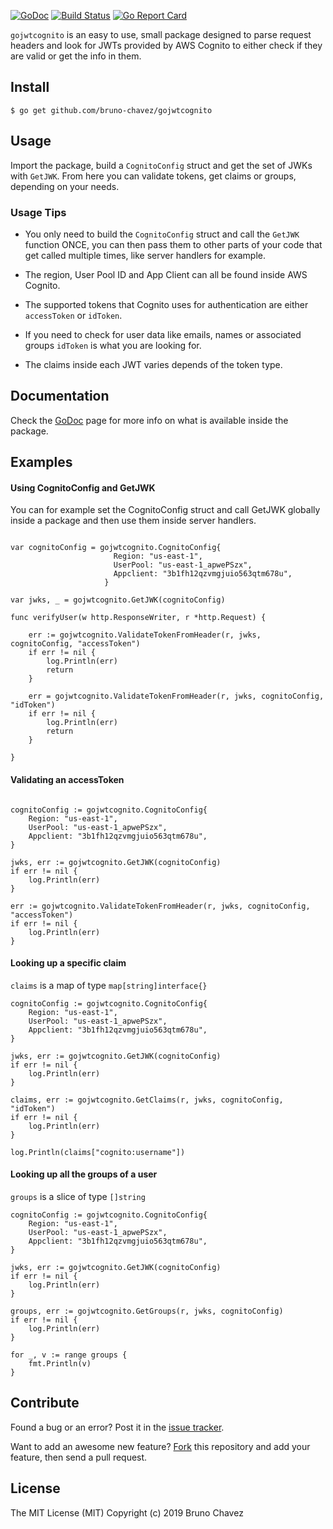 [![GoDoc](https://godoc.org/github.com/bruno-chavez/gojwtcognito?status.svg)](https://godoc.org/github.com/bruno-chavez/gojwtcognito)
[![Build Status](https://travis-ci.org/bruno-chavez/gojwtcognito.svg?branch=master)](https://travis-ci.org/bruno-chavez/gojwtcognito)
[![Go Report Card](https://goreportcard.com/badge/github.com/bruno-chavez/gojwtcognito)](https://goreportcard.com/report/github.com/bruno-chavez/gojwtcognito)

`gojwtcognito` is an easy to use, small package 
designed to parse request headers
and look for JWTs provided by AWS Cognito 
to either check if they are valid or get the info in them.

##  Install

```
$ go get github.com/bruno-chavez/gojwtcognito
```

## Usage

Import the package, build a `CognitoConfig` struct and 
get the set of JWKs with `GetJWK`. From here you can 
validate tokens, get claims or groups, depending on your needs.

### Usage Tips 

+ You only need to build the `CognitoConfig` struct and 
call the `GetJWK` function ONCE, 
you can then pass them to other parts of your code 
that get called multiple times, 
like server handlers for example.

+ The region, User Pool ID and App Client 
can all be found inside AWS Cognito.

+ The supported tokens that Cognito uses for 
authentication are either ```accessToken``` or  ```idToken```.

+ If you need to check for user data like emails, 
names or associated groups
```idToken``` is what you are looking for.

+ The claims inside each JWT varies 
depends of the token type.


## Documentation

Check the [GoDoc](https://godoc.org/github.com/bruno-chavez/gojwtcognito)
page for more info on what is available inside the package.

## Examples

#### Using CognitoConfig and GetJWK
You can for example set the CognitoConfig struct 
and call GetJWK globally inside a package 
and then use them inside server handlers.
```

var cognitoConfig = gojwtcognito.CognitoConfig{
                       Region: "us-east-1",
                       UserPool: "us-east-1_apwePSzx",
                       Appclient: "3b1fh12qzvmgjuio563qtm678u",
                     }

var jwks, _ = gojwtcognito.GetJWK(cognitoConfig)

func verifyUser(w http.ResponseWriter, r *http.Request) {

    err := gojwtcognito.ValidateTokenFromHeader(r, jwks, cognitoConfig, "accessToken")
    if err != nil {
        log.Println(err)
        return
    }
    
    err = gojwtcognito.ValidateTokenFromHeader(r, jwks, cognitoConfig, "idToken")
    if err != nil {
        log.Println(err)
        return
    }

}
```

#### Validating an accessToken

```

cognitoConfig := gojwtcognito.CognitoConfig{
    Region: "us-east-1",
    UserPool: "us-east-1_apwePSzx",
    Appclient: "3b1fh12qzvmgjuio563qtm678u",
}

jwks, err := gojwtcognito.GetJWK(cognitoConfig)
if err != nil {
    log.Println(err)
}

err := gojwtcognito.ValidateTokenFromHeader(r, jwks, cognitoConfig, "accessToken")
if err != nil {
    log.Println(err)
}

```

#### Looking up a specific claim
`claims` is a map of type `map[string]interface{}`
```
cognitoConfig := gojwtcognito.CognitoConfig{
    Region: "us-east-1",
    UserPool: "us-east-1_apwePSzx",
    Appclient: "3b1fh12qzvmgjuio563qtm678u",
}

jwks, err := gojwtcognito.GetJWK(cognitoConfig)
if err != nil {
    log.Println(err)
}

claims, err := gojwtcognito.GetClaims(r, jwks, cognitoConfig, "idToken")
if err != nil {
    log.Println(err)
}

log.Println(claims["cognito:username"])
```

#### Looking up all the groups of a user
`groups` is a slice of type `[]string`
```
cognitoConfig := gojwtcognito.CognitoConfig{
    Region: "us-east-1",
    UserPool: "us-east-1_apwePSzx",
    Appclient: "3b1fh12qzvmgjuio563qtm678u",
}

jwks, err := gojwtcognito.GetJWK(cognitoConfig)
if err != nil {
    log.Println(err)
}

groups, err := gojwtcognito.GetGroups(r, jwks, cognitoConfig)
if err != nil {
    log.Println(err)
}

for _, v := range groups {
    fmt.Println(v)
}
```
 

## Contribute

Found a bug or an error? Post it in the 
[issue tracker](https://github.com/bruno-chavez/gojwtcognito/issues).

Want to add an awesome new feature? 
[Fork](https://github.com/bruno-chavez/gojwtcognito/fork) 
this repository and add your feature, then send a pull request.

## License
The MIT License (MIT)
Copyright (c) 2019 Bruno Chavez
